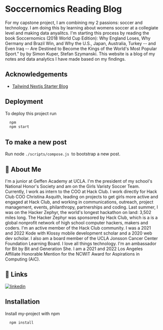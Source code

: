 
# Soccernomics Reading Blog

For my capstone project, I am combining my 2 passions: soccer and technology. I am doing this by learning about womens soccer at a collegiate level and making data anyalitcs. I'm starting this process by reading the book Soccernomics (2018 World Cup Edition): Why England Loses, Why Germany and Brazil Win, and Why the U.S., Japan, Australia, Turkey -- and Even Iraq -- Are Destined to Become the Kings of the World's Most Popular Sport." by by Simon Kuper, Stefan Szymanski. This website is a blog of my notes and data analytics I have made based on my findings.


## Acknowledgements

 - [Tailwind Nextjs Starter Blog](https://github.com/timlrx/tailwind-nextjs-starter-blog)
 


## Deployment

To deploy this project run

```bash
  npm
  npm start
```

## To make a new post

Run node ```./scripts/compose.js ```to bootstrap a new post.


## 🚀 About Me
I'm a junior at Geffen Academy at UCLA. I'm the president of my school's National Honor's Society and am on the Girls Varisty Soccer Team. Currently, I work as intern to the COO at Hack Club. I work directly for Hack Club COO Christina Asquith, leading on projects to get girls more active and engaged at Hack Club, and working in communications, outreach, project management, events, philanthropy, partnerships and coding. Last summer, I was on the Hacker Zephyr, the world's longest hackathon on land: 3,502 miles long. The Hacker Zephyr was sponsored by Hack Club, which is a is a global nonprofit network of high school computer hackers, makers and coders. I'm an active member of the Hack Club community. I was a 2021 and 2022 Kode with Klossy mobile development scholar and a 2020 web dev scholar. I also am a board member of the UCLA Jonsson Cancer Center Foundation Learning Board. I love all things technology. I'm an ambassador for Bit by Bit and Generation She. I am a 2021 and 2022 Los Angeles Affiliate Honorable Mention for the NCWIT Award for Aspirations in Computing (AiC).


## 🔗 Links
[![linkedin](https://img.shields.io/badge/linkedin-0A66C2?style=for-the-badge&logo=linkedin&logoColor=white)](https://www.linkedin.com/in/abby-fischler-27a90324a)



## Installation

Install my-project with npm

```bash
  npm install
```
    